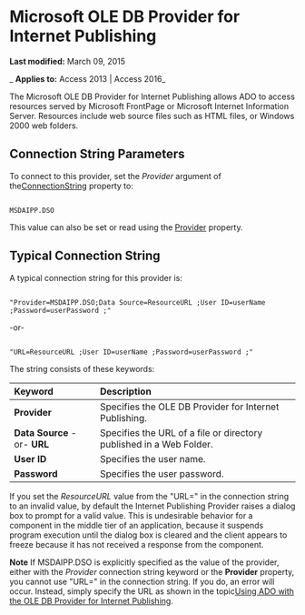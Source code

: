
# Microsoft OLE DB Provider for Internet Publishing

 **Last modified:** March 09, 2015

 _ **Applies to:** Access 2013 | Access 2016_

The Microsoft OLE DB Provider for Internet Publishing allows ADO to access resources served by Microsoft FrontPage or Microsoft Internet Information Server. Resources include web source files such as HTML files, or Windows 2000 web folders.


## Connection String Parameters

To connect to this provider, set the  _Provider_ argument of the[ConnectionString](c67a7daf-258f-d99d-6475-a4aa98d1e99d.md) property to:


```
 
MSDAIPP.DSO 

```

This value can also be set or read using the [Provider](1b795f51-93d7-431c-b1fe-0db95f69a56a.md) property.


## Typical Connection String

A typical connection string for this provider is:


```
 
"Provider=MSDAIPP.DSO;Data Source=ResourceURL ;User ID=userName ;Password=userPassword ;" 

```

-or-




```
 
"URL=ResourceURL ;User ID=userName ;Password=userPassword ;" 

```

The string consists of these keywords:



|**Keyword**|**Description**|
|:-----|:-----|
|**Provider**|Specifies the OLE DB Provider for Internet Publishing.|
|**Data Source** -or- **URL**|Specifies the URL of a file or directory published in a Web Folder.|
|**User ID**|Specifies the user name.|
|**Password**|Specifies the user password.|
If you set the  _ResourceURL_ value from the "URL=" in the connection string to an invalid value, by default the Internet Publishing Provider raises a dialog box to prompt for a valid value. This is undesirable behavior for a component in the middle tier of an application, because it suspends program execution until the dialog box is cleared and the client appears to freeze because it has not received a response from the component.


 **Note**  If MSDAIPP.DSO is explicitly specified as the value of the provider, either with the  _Provider_ connection string keyword or the **Provider** property, you cannot use "URL=" in the connection string. If you do, an error will occur. Instead, simply specify the URL as shown in the topic[Using ADO with the OLE DB Provider for Internet Publishing](864e5ece-0f50-5d88-4c40-f951b2a2eded.md).

